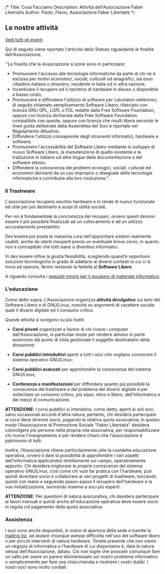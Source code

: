 /*
Title: Cosa Facciamo
Description: Attività dell'Associazione Faber Libertatis
Author: Paolo, Flavio, Associazione Faber Libertatis
*/
## Le nostre attività
[Vedi tutti gli eventi](/tutti_gli_eventi)

Qui di seguito viene riportato l'articolo dello Statuto riguardante le finalità dell'Associazione.

''Le finalità che la Associazione si pone sono in particolare:
* Promuovere l'accesso alle tecnologie informatiche da parte di chi ne è escluso	per motivi economici, sociali, culturali od anagrafici, sia esso
	cittadino italiano o straniero, residente in Italia od in altra nazione;
* Incentivare il recupero ed il ripristino di hardware in disuso o
	disponibile a basso costo;
* Promuovere e diffondere l'utilizzo di software per calcolatori elettronici,
	di seguito chiamato semplicemente Software Libero, rilasciato con
	licenza GNU GPL, LGPL o FDL redatte dalla Free Software Foundation,
	oppure con licenza dichiarata dalla Free Software Foundation compatibile	con queste, oppure con licenza che risulti libera secondo le linee guida	deliberate dalla Assemblea dei Soci e riportate nel Regolamento 
	Attuativo;
* Diffondere l'utilizzo consapevole degli strumenti informatici, hardware e
	software;
* Promuovere l'accessibilità del Software Libero mediante lo sviluppo di nuovo
	Software Libero, la manutenzione di quello esistente e la traduzione in
	italiano od altre lingue della documentazione e del software stesso;
* Diffondere la conoscenza dei problemi ecologici, sociali, culturali ed
	economici derivanti da un uso improprio o diseguale delle tecnologie
	informatiche e contribuire alla loro risoluzione.''.

### Il Trashware
L'associazione recupera vecchio hardware e lo rende di nuovo funzionale ed utile
per poi destinarlo a scopi di utilità sociale.

Per noi è fondamentale la concretezza dei recuperi, ovvero  questi devono essere
il più possibile finalizzati ad un collocamento e ad un utilizzo accuratamente
 prestabilito.

Dev'essere poi posta la massima cura nell'approntare sistemi realmente usabili,
anche da utenti inesperti previo un eventuale breve corso, in quanto non è
concepibile che tutti siano o diventino informatici.

Vi dev'essere infine la giusta flessibilità, scegliendo quand'è opportuno
soluzioni tecnologiche in grado di adattarsi ai diversi contesti in cui ci si
trova ad operare, fermo restando la fedeltà al **Software Libero**.

A riguardo consulta i [requisiti minimi per il recupero di materiale informatico](/documenti/requisiti_minimi_recupero).

### L'educazione
Come detto sopra, L'Associazione organizza **attività divulgative** sui temi
del Software Libero e di GNU/Linux, nonché su argomenti di carattere sociale
 quali il divario digitale ed il consumo critico.

Queste attività si svolgono su più livelli:
* **Corsi privati** organizzati a favore di chi riceve i computer
	dall'Associazione, in particolar modo per rendere almeno in parte
	autonomo dal punto di vista gestionale il soggetto destinatario della
	donazione;

* **Corsi pubblici introduttivi** aperti a tutti i soci che vogliano conoscere
	il sistema operativo GNU/Linux;

* **Corsi pubblici avanzati** per approfondire la conoscenza del sistema
	GNU/Linux;

* **Conferenze e manifestazioni** per diffondere quanto più possibile la
	conoscenza del trashware e del problema del divario digitale e per
	sollecitare un consumo critico, più equo, etico e libero,
	dell'informatica e dei mezzi di comunicazione.

**ATTENZIONE:** I corsi pubblici si intendono, come detto, aperti ai soli soci, 
salvo occasionali accordi d'altra natura, pertanto, chi desidera partecipare ai
corsi deve divenire socio, pagando la relativa quota associativa; in questo 
modo l'Associazione di Promozione Sociale "Faber Libertatis" desidera
coinvolgere più persone nella propria vita associativa, per responsabilizzare
chi riceve l'insegnamento e per rendere chiaro che l'associazione è patrimonio
di tutti.

Inoltre, l'Associazione ritiene particolarmente utile la cosidetta educazione
operativa, ovvero il dare la possibilità di approfondire i vari aspetti
dell'informatica applicandoli direttamente sul campo, operativamente appunto.
Chi desidera migliorare le proprie conoscenze del sistema operativo GNU/Linux,
così come chi vuol far pratica con l'hardware, può quindi diventare socio e
collaborare ai vari progetti di trashware, toccando quindi con mano e seguendo
passo-passo il recupero dell'hardware e la sua rivitalizzazione, lavorando
insieme a soci più esperti.

**ATTENZIONE:** Per questioni di natura assicurativa, chi desidera partecipare
ai lavori manuali e quindi anche all'educazione operativa deve essere socio in
regola col pagamento della quota associativa.

### Assistenza
I soci sono anche disponibili, in orario di apertura della sede e tramite la
[mailing list](http://lists.faberlibertatis.org/mailman/listinfo/faber), ad
aiutare chiunque avesse difficoltà nell'uso del software libero o per piccoli
interventi di natura hardware. Tenete presente che non siamo un negozio di
informatica e l'hardware di cui disponiamo è, data la natura stessa
dell'Associazione, datato. Ciò non toglie che possiate comunque fare un salto
per avere un parere disinteressato sul vostro problema informatico o
semplicemente per fare una chiacchierata e risolvere i vostri dubbi.
I nostri soci sono molto cordiali.